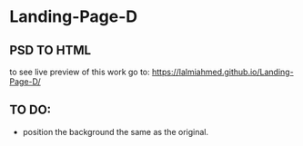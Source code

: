 # Landing-Page-D


## PSD TO HTML

to see live preview of this work go to: https://lalmiahmed.github.io/Landing-Page-D/

## TO DO: 

- position the background the same as the original.
